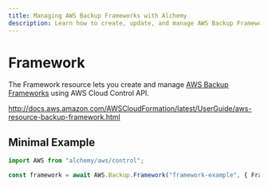 ```yaml
---
title: Managing AWS Backup Frameworks with Alchemy
description: Learn how to create, update, and manage AWS Backup Frameworks using Alchemy Cloud Control.
---
```


# Framework

The Framework resource lets you create and manage [AWS Backup Frameworks](https://docs.aws.amazon.com/backup/latest/userguide/) using AWS Cloud Control API.

http://docs.aws.amazon.com/AWSCloudFormation/latest/UserGuide/aws-resource-backup-framework.html

## Minimal Example

```ts
import AWS from "alchemy/aws/control";

const framework = await AWS.Backup.Framework("framework-example", { FrameworkControls: [] });
```

